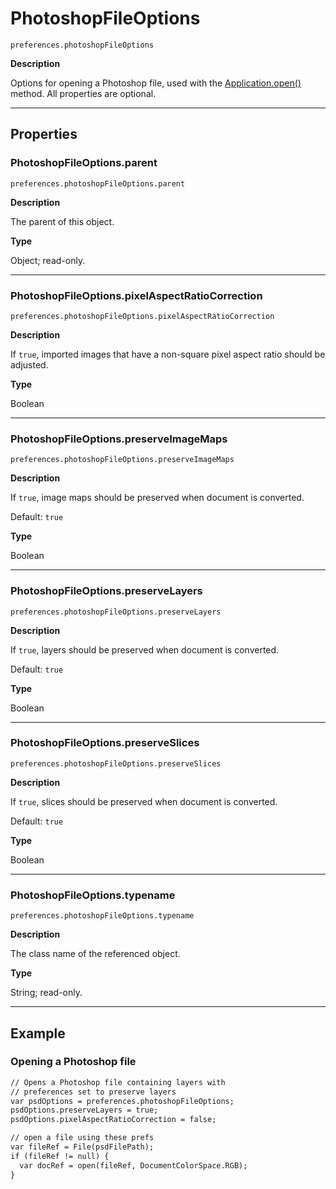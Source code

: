 # PhotoshopFileOptions

`preferences.photoshopFileOptions`

**Description**

Options for opening a Photoshop file, used with the [Application.open()](Application.md#jsobjref-application-open) method. All properties are optional.

---

## Properties

### PhotoshopFileOptions.parent

`preferences.photoshopFileOptions.parent`

**Description**

The parent of this object.

**Type**

Object; read-only.

---

### PhotoshopFileOptions.pixelAspectRatioCorrection

`preferences.photoshopFileOptions.pixelAspectRatioCorrection`

**Description**

If `true`, imported images that have a non-square pixel aspect ratio should be adjusted.

**Type**

Boolean

---

### PhotoshopFileOptions.preserveImageMaps

`preferences.photoshopFileOptions.preserveImageMaps`

**Description**

If `true`, image maps should be preserved when document is converted.

Default: `true`

**Type**

Boolean

---

### PhotoshopFileOptions.preserveLayers

`preferences.photoshopFileOptions.preserveLayers`

**Description**

If `true`, layers should be preserved when document is converted.

Default: `true`

**Type**

Boolean

---

### PhotoshopFileOptions.preserveSlices

`preferences.photoshopFileOptions.preserveSlices`

**Description**

If `true`, slices should be preserved when document is converted.

Default: `true`

**Type**

Boolean

---

### PhotoshopFileOptions.typename

`preferences.photoshopFileOptions.typename`

**Description**

The class name of the referenced object.

**Type**

String; read-only.

---

## Example

### Opening a Photoshop file

```default
// Opens a Photoshop file containing layers with
// preferences set to preserve layers
var psdOptions = preferences.photoshopFileOptions;
psdOptions.preserveLayers = true;
psdOptions.pixelAspectRatioCorrection = false;

// open a file using these prefs
var fileRef = File(psdFilePath);
if (fileRef != null) {
  var docRef = open(fileRef, DocumentColorSpace.RGB);
}
```

